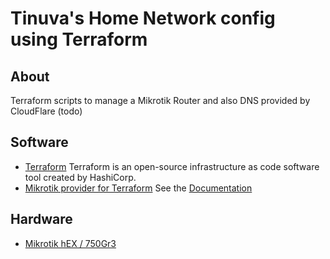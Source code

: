 
# Tinuva's Home Network config using Terraform

## About
Terraform scripts to manage a Mikrotik Router and also DNS provided by CloudFlare (todo)

## Software
* [Terraform](https://www.terraform.io/) Terraform is an open-source infrastructure as code software tool created by HashiCorp.
* [Mikrotik provider for Terraform](https://github.com/ddelnano/terraform-provider-mikrotik) See the [Documentation](https://registry.terraform.io/providers/ddelnano/mikrotik/latest/docs)

## Hardware
* [Mikrotik hEX / 750Gr3](https://mikrotik.com/product/RB750Gr3)
